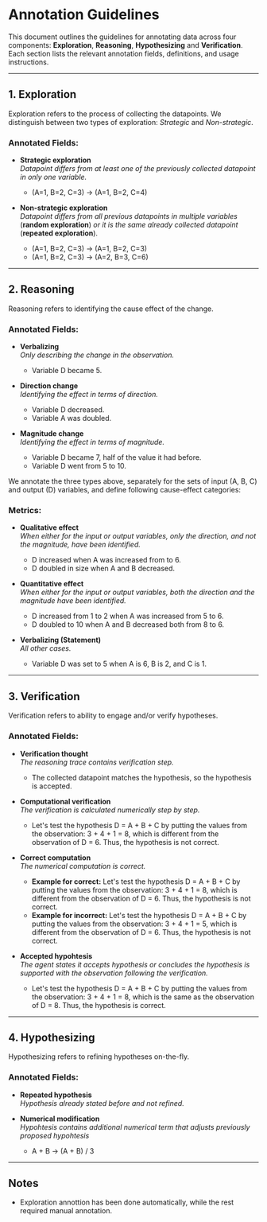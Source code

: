 # Annotation Guidelines

This document outlines the guidelines for annotating data across four components: **Exploration**, **Reasoning**, **Hypothesizing** and **Verification**. Each section lists the relevant annotation fields, definitions, and usage instructions.

---

## 1. Exploration

Exploration refers to the process of collecting the datapoints. We distinguish between two types of exploration: *Strategic* and *Non-strategic*.

### Annotated Fields:
- **Strategic exploration**  
  *Datapoint differs from at least one of the previously collected datapoint in only one variable.*
  - (A=1, B=2, C=3) -> (A=1, B=2, C=4)

- **Non-strategic exploration**  
  *Datapoint differs from all previous datapoints in multiple variables* (**random exploration**) *or it is the same already collected datapoint* (**repeated exploration**).
  - (A=1, B=2, C=3) -> (A=1, B=2, C=3)
  - (A=1, B=2, C=3) -> (A=2, B=3, C=6)

---

## 2. Reasoning

Reasoning refers to identifying the cause effect of the change.

### Annotated Fields:
- **Verbalizing**  
  *Only describing the change in the observation.*
  - Variable D became 5.

- **Direction change**  
  *Identifying the effect in terms of direction.*
  - Variable D decreased.
  - Variable A was doubled.

- **Magnitude change**  
  *Identifying the effect in terms of magnitude.*
  - Variable D became 7, half of the value it had before.
  - Variable D went from 5 to 10.

We annotate the three types above, separately for the sets of input (A, B, C) and output (D) variables, and define following cause-effect categories:
### Metrics:


- **Qualitative effect**  
  *When either for the input or output variables, only the direction, and not the magnitude, have been identified.*
  - D increased when A was increased from to 6.
  - D doubled in size when A and B decreased.

- **Quantitative effect**  
  *When either for the input or output variables, both the direction and the magnitude have been identified.*
  - D increased from 1 to 2 when A was increased from 5 to 6.
  - D doubled to 10 when A and B decreased both from 8 to 6.
 
- **Verbalizing (Statement)**  
  *All other cases.*
  - Variable D was set to 5 when A is 6, B is 2, and C is 1.

---

## 3. Verification

Verification refers to ability to engage and/or verify hypotheses.

### Annotated Fields:
- **Verification thought**  
  *The reasoning trace contains verification step.*
  - The collected datapoint matches the hypothesis, so the hypothesis is accepted.

- **Computational verification**  
  *The verification is calculated numerically step by step.*
  - Let's test the hypothesis D = A + B + C by putting the values from the observation: 3 + 4 + 1 = 8, which is different from the observation of D = 6. Thus, the hypothesis is not correct.

- **Correct computation**  
  *The numerical computation is correct.*
  - **Example for correct:** Let's test the hypothesis D = A + B + C by putting the values from the observation: 3 + 4 + 1 = 8, which is different from the observation of D = 6. Thus, the hypothesis is not correct.
  - **Example for incorrect:** Let's test the hypothesis D = A + B + C by putting the values from the observation: 3 + 4 + 1 = 5, which is different from the observation of D = 6. Thus, the hypothesis is not correct.

- **Accepted hypohtesis**  
  *The agent states it accepts hypothesis or concludes the hypothesis is supported with the observation following the verification.*
  - Let's test the hypothesis D = A + B + C by putting the values from the observation: 3 + 4 + 1 = 8, which is the same as the observation of D = 8. Thus, the hypothesis is correct.

---

## 4. Hypothesizing

Hypothesizing refers to refining hypotheses on-the-fly.

### Annotated Fields:
- **Repeated hypothesis**  
  *Hypothesis already stated before and not refined.*

- **Numerical modification**  
  *Hypohtesis contains additional numerical term that adjusts previously proposed hypohtesis*
  - A + B -> (A + B) / 3

---

## Notes

- Exploration annottion has been done automatically, while the rest required manual annotation.

